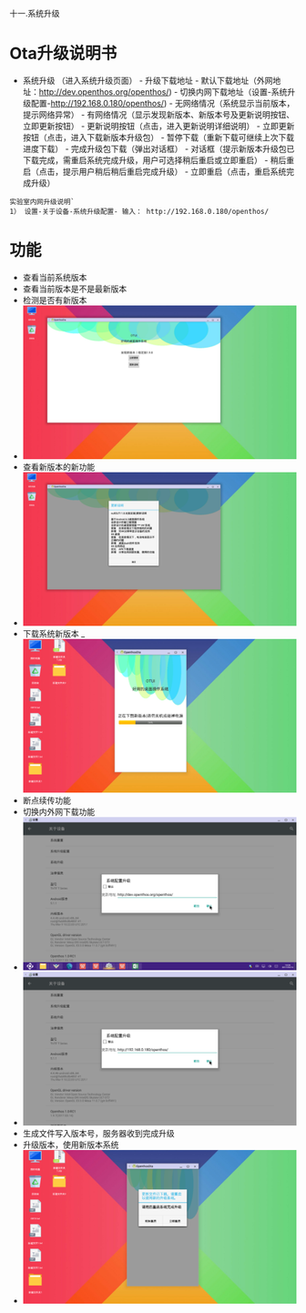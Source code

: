 十一.系统升级  
# Ota升级说明书

- 系统升级 （进入系统升级页面）
      - 升级下载地址
          - 默认下载地址（外网地址：http://dev.openthos.org/openthos/)
          - 切换内网下载地址（设置-系统升级配置-http://192.168.0.180/openthos/)
      - 无网络情况（系统显示当前版本，提示网络异常）
      - 有网络情况（显示发现新版本、新版本号及更新说明按钮、立即更新按钮）
         - 更新说明按钮（点击，进入更新说明详细说明）
         - 立即更新按钮（点击，进入下载新版本升级包）
            - 暂停下载（重新下载可继续上次下载进度下载）
            - 完成升级包下载（弹出对话框）
               - 对话框（提示新版本升级包已下载完成，需重启系统完成升级，用户可选择稍后重启或立即重启）
               - 稍后重启（点击，提示用户稍后稍后重启完成升级）
               - 立即重启（点击，重启系统完成升级）



```
实验室内网升级说明`
1） 设置-关于设备-系统升级配置- 输入： http://192.168.0.180/openthos/
```
# 功能  
- 查看当前系统版本
- 查看当前版本是不是最新版本
- 检测是否有新版本
- ![](pic/shengji/Screenshot_2017-03-14-15-08-13.png)
- 查看新版本的新功能
- ![](pic/shengji/Screenshot_2017-03-14-15-08-20.png)
- 下载系统新版本
_ ![](pic/shengji/tmp_4267-ota003-487893234.png)
- 断点续传功能
- 切换内外网下载功能
- ![](pic/shengji/tmp_4267-ota004-1175914160.png)
- ![](pic/shengji/tmp_4267-ota005-1398370391.png)
- 生成文件写入版本号，服务器收到完成升级
- 升级版本，使用新版本系统
- ![](pic/shengji/tmp_4267-ota006-1968142163.png)


